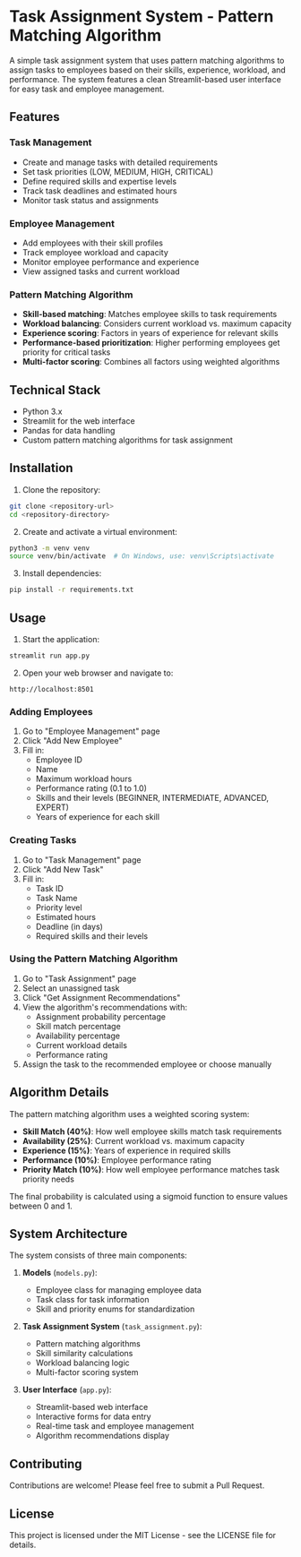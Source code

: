 # Task Assignment System - Pattern Matching Algorithm

A simple task assignment system that uses pattern matching algorithms to assign tasks to employees based on their skills, experience, workload, and performance. The system features a clean Streamlit-based user interface for easy task and employee management.

## Features

### Task Management
- Create and manage tasks with detailed requirements
- Set task priorities (LOW, MEDIUM, HIGH, CRITICAL)
- Define required skills and expertise levels
- Track task deadlines and estimated hours
- Monitor task status and assignments

### Employee Management
- Add employees with their skill profiles
- Track employee workload and capacity
- Monitor employee performance and experience
- View assigned tasks and current workload

### Pattern Matching Algorithm
- **Skill-based matching**: Matches employee skills to task requirements
- **Workload balancing**: Considers current workload vs. maximum capacity
- **Experience scoring**: Factors in years of experience for relevant skills
- **Performance-based prioritization**: Higher performing employees get priority for critical tasks
- **Multi-factor scoring**: Combines all factors using weighted algorithms

## Technical Stack
- Python 3.x
- Streamlit for the web interface
- Pandas for data handling
- Custom pattern matching algorithms for task assignment

## Installation

1. Clone the repository:
```bash
git clone <repository-url>
cd <repository-directory>
```

2. Create and activate a virtual environment:
```bash
python3 -m venv venv
source venv/bin/activate  # On Windows, use: venv\Scripts\activate
```

3. Install dependencies:
```bash
pip install -r requirements.txt
```

## Usage

1. Start the application:
```bash
streamlit run app.py
```

2. Open your web browser and navigate to:
```
http://localhost:8501
```

### Adding Employees
1. Go to "Employee Management" page
2. Click "Add New Employee"
3. Fill in:
   - Employee ID
   - Name
   - Maximum workload hours
   - Performance rating (0.1 to 1.0)
   - Skills and their levels (BEGINNER, INTERMEDIATE, ADVANCED, EXPERT)
   - Years of experience for each skill

### Creating Tasks
1. Go to "Task Management" page
2. Click "Add New Task"
3. Fill in:
   - Task ID
   - Task Name
   - Priority level
   - Estimated hours
   - Deadline (in days)
   - Required skills and their levels

### Using the Pattern Matching Algorithm
1. Go to "Task Assignment" page
2. Select an unassigned task
3. Click "Get Assignment Recommendations"
4. View the algorithm's recommendations with:
   - Assignment probability percentage
   - Skill match percentage
   - Availability percentage
   - Current workload details
   - Performance rating
5. Assign the task to the recommended employee or choose manually

## Algorithm Details

The pattern matching algorithm uses a weighted scoring system:

- **Skill Match (40%)**: How well employee skills match task requirements
- **Availability (25%)**: Current workload vs. maximum capacity
- **Experience (15%)**: Years of experience in required skills
- **Performance (10%)**: Employee performance rating
- **Priority Match (10%)**: How well employee performance matches task priority needs

The final probability is calculated using a sigmoid function to ensure values between 0 and 1.

## System Architecture

The system consists of three main components:

1. **Models** (`models.py`):
   - Employee class for managing employee data
   - Task class for task information
   - Skill and priority enums for standardization

2. **Task Assignment System** (`task_assignment.py`):
   - Pattern matching algorithms
   - Skill similarity calculations
   - Workload balancing logic
   - Multi-factor scoring system

3. **User Interface** (`app.py`):
   - Streamlit-based web interface
   - Interactive forms for data entry
   - Real-time task and employee management
   - Algorithm recommendations display

## Contributing

Contributions are welcome! Please feel free to submit a Pull Request.

## License

This project is licensed under the MIT License - see the LICENSE file for details. 